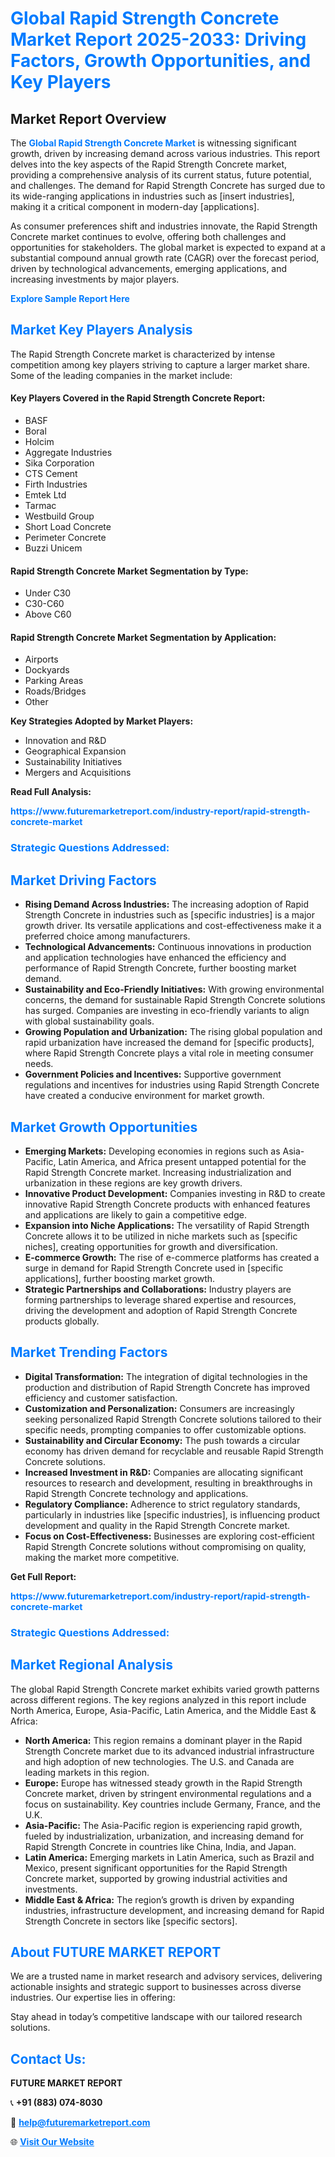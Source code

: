 <h1 style="color: #007BFF;">Global Rapid Strength Concrete Market Report 2025-2033: Driving Factors, Growth Opportunities, and Key Players</h1>

<section id="overview">
<h2>Market Report Overview</h2>
<p>The <a href="https://www.futuremarketreport.com/industry-report/rapid-strength-concrete-market" style="color: #007BFF; text-decoration: none;"><strong>Global Rapid Strength Concrete Market</strong></a> is witnessing significant growth, driven by increasing demand across various industries. This report delves into the key aspects of the Rapid Strength Concrete market, providing a comprehensive analysis of its current status, future potential, and challenges. The demand for Rapid Strength Concrete has surged due to its wide-ranging applications in industries such as [insert industries], making it a critical component in modern-day [applications].</p>
<p>As consumer preferences shift and industries innovate, the Rapid Strength Concrete market continues to evolve, offering both challenges and opportunities for stakeholders. The global market is expected to expand at a substantial compound annual growth rate (CAGR) over the forecast period, driven by technological advancements, emerging applications, and increasing investments by major players.</p>
</section>

<section id="overview">
<p><a href="https://www.futuremarketreport.com/request-sample/reportId=91609" style="color: #007BFF; text-decoration: none;"><strong>Explore Sample Report Here</strong></a></p>
</section>

<section id="key-players">
<h2 style="color: #007BFF;">Market Key Players Analysis</h2>
<p>The Rapid Strength Concrete market is characterized by intense competition among key players striving to capture a larger market share. Some of the leading companies in the market include:</p>
<h4>Key Players Covered in the Rapid Strength Concrete Report:</h4>
<ul><li>BASF</li><li>Boral</li><li>Holcim</li><li>Aggregate Industries</li><li>Sika Corporation</li><li>CTS Cement</li><li>Firth Industries</li><li>Emtek Ltd</li><li>Tarmac</li><li>Westbuild Group</li><li>Short Load Concrete</li><li>Perimeter Concrete</li><li>Buzzi Unicem</li></ul>
<h4>Rapid Strength Concrete Market Segmentation by Type:</h4>
<ul><li>Under C30</li><li>C30-C60</li><li>Above C60</li></ul>

<h4>Rapid Strength Concrete Market Segmentation by Application:</h4>
<ul><li>Airports</li><li>Dockyards</li><li>Parking Areas</li><li>Roads/Bridges</li><li>Other</li></ul>
<p><strong>Key Strategies Adopted by Market Players:</strong></p>
<ul>
<li>Innovation and R&D</li>
<li>Geographical Expansion</li>
<li>Sustainability Initiatives</li>
<li>Mergers and Acquisitions</li>
</ul>
</section>

<section>
<p><strong>Read Full Analysis: </strong></p><a href="https://www.futuremarketreport.com/industry-report/rapid-strength-concrete-market" style="color: #007BFF; text-decoration: none;"><strong>https://www.futuremarketreport.com/industry-report/rapid-strength-concrete-market</strong></a>
<h3 style="color: #007BFF;">Strategic Questions Addressed:</h3>
</section>

<section id="driving-factors">
<h2 style="color: #007BFF;">Market Driving Factors</h2>
<ul>
<li><strong>Rising Demand Across Industries:</strong> The increasing adoption of Rapid Strength Concrete in industries such as [specific industries] is a major growth driver. Its versatile applications and cost-effectiveness make it a preferred choice among manufacturers.</li>
<li><strong>Technological Advancements:</strong> Continuous innovations in production and application technologies have enhanced the efficiency and performance of Rapid Strength Concrete, further boosting market demand.</li>
<li><strong>Sustainability and Eco-Friendly Initiatives:</strong> With growing environmental concerns, the demand for sustainable Rapid Strength Concrete solutions has surged. Companies are investing in eco-friendly variants to align with global sustainability goals.</li>
<li><strong>Growing Population and Urbanization:</strong> The rising global population and rapid urbanization have increased the demand for [specific products], where Rapid Strength Concrete plays a vital role in meeting consumer needs.</li>
<li><strong>Government Policies and Incentives:</strong> Supportive government regulations and incentives for industries using Rapid Strength Concrete have created a conducive environment for market growth.</li>
</ul>
</section>

<section id="growth-opportunities">
<h2 style="color: #007BFF;">Market Growth Opportunities</h2>
<ul>
<li><strong>Emerging Markets:</strong> Developing economies in regions such as Asia-Pacific, Latin America, and Africa present untapped potential for the Rapid Strength Concrete market. Increasing industrialization and urbanization in these regions are key growth drivers.</li>
<li><strong>Innovative Product Development:</strong> Companies investing in R&D to create innovative Rapid Strength Concrete products with enhanced features and applications are likely to gain a competitive edge.</li>
<li><strong>Expansion into Niche Applications:</strong> The versatility of Rapid Strength Concrete allows it to be utilized in niche markets such as [specific niches], creating opportunities for growth and diversification.</li>
<li><strong>E-commerce Growth:</strong> The rise of e-commerce platforms has created a surge in demand for Rapid Strength Concrete used in [specific applications], further boosting market growth.</li>
<li><strong>Strategic Partnerships and Collaborations:</strong> Industry players are forming partnerships to leverage shared expertise and resources, driving the development and adoption of Rapid Strength Concrete products globally.</li>
</ul>
</section>

<section id="trending-factors">
<h2 style="color: #007BFF;">Market Trending Factors</h2>
<ul>
<li><strong>Digital Transformation:</strong> The integration of digital technologies in the production and distribution of Rapid Strength Concrete has improved efficiency and customer satisfaction.</li>
<li><strong>Customization and Personalization:</strong> Consumers are increasingly seeking personalized Rapid Strength Concrete solutions tailored to their specific needs, prompting companies to offer customizable options.</li>
<li><strong>Sustainability and Circular Economy:</strong> The push towards a circular economy has driven demand for recyclable and reusable Rapid Strength Concrete solutions.</li>
<li><strong>Increased Investment in R&D:</strong> Companies are allocating significant resources to research and development, resulting in breakthroughs in Rapid Strength Concrete technology and applications.</li>
<li><strong>Regulatory Compliance:</strong> Adherence to strict regulatory standards, particularly in industries like [specific industries], is influencing product development and quality in the Rapid Strength Concrete market.</li>
<li><strong>Focus on Cost-Effectiveness:</strong> Businesses are exploring cost-efficient Rapid Strength Concrete solutions without compromising on quality, making the market more competitive.</li>
</ul>
</section>

<section>
<p><strong>Get Full Report: </strong></p><a href="https://www.futuremarketreport.com/industry-report/rapid-strength-concrete-market" style="color: #007BFF; text-decoration: none;"><strong>https://www.futuremarketreport.com/industry-report/rapid-strength-concrete-market</strong></a>
<h3 style="color: #007BFF;">Strategic Questions Addressed:</h3>
</section>


<section id="regional-analysis">
<h2 style="color: #007BFF;">Market Regional Analysis</h2>
<p>The global Rapid Strength Concrete market exhibits varied growth patterns across different regions. The key regions analyzed in this report include North America, Europe, Asia-Pacific, Latin America, and the Middle East & Africa:</p>
<ul>
<li><strong>North America:</strong> This region remains a dominant player in the Rapid Strength Concrete market due to its advanced industrial infrastructure and high adoption of new technologies. The U.S. and Canada are leading markets in this region.</li>
<li><strong>Europe:</strong> Europe has witnessed steady growth in the Rapid Strength Concrete market, driven by stringent environmental regulations and a focus on sustainability. Key countries include Germany, France, and the U.K.</li>
<li><strong>Asia-Pacific:</strong> The Asia-Pacific region is experiencing rapid growth, fueled by industrialization, urbanization, and increasing demand for Rapid Strength Concrete in countries like China, India, and Japan.</li>
<li><strong>Latin America:</strong> Emerging markets in Latin America, such as Brazil and Mexico, present significant opportunities for the Rapid Strength Concrete market, supported by growing industrial activities and investments.</li>
<li><strong>Middle East & Africa:</strong> The region’s growth is driven by expanding industries, infrastructure development, and increasing demand for Rapid Strength Concrete in sectors like [specific sectors].</li>
</ul>
</section>

<footer>
<h2 style="color: #007BFF;">About FUTURE MARKET REPORT</h2>
<p>We are a trusted name in market research and advisory services, delivering actionable insights and strategic support to businesses across diverse industries. Our expertise lies in offering:</p>

<p>Stay ahead in today’s competitive landscape with our tailored research solutions.</p>

<h2 style="color: #007BFF;">Contact Us:</h2>
<p><strong>FUTURE MARKET REPORT</strong></p>
<p>📞 <strong>+91 (883) 074-8030</strong></p>
<p>📧 <strong><a href="mailto:help@futuremarketreport.com" style="color: #007BFF;">help@futuremarketreport.com</a></strong></p>
<p>🌐 <strong><a href="https://www.futuremarketreport.com/" style="color: #007BFF;">Visit Our Website</a></strong></p>
</footer>
